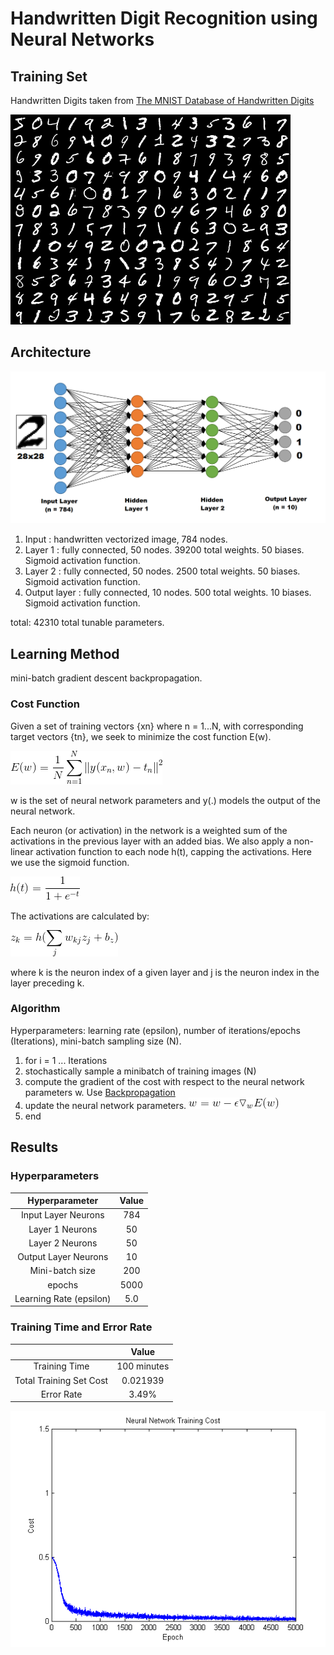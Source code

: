 # Handwritten Digit Recognition using Neural Networks

## Training Set

Handwritten Digits taken from [The MNIST Database of Handwritten Digits](http://yann.lecun.com/exdb/mnist/)

![Samples from the MNIST Database](https://github.com/Gregjksmith/Handwritten-Digit-Recognition-Neural-Network/blob/master/pictures/mnistSet.png?raw=true)

## Architecture

![Neural Network with 2 Hidden Layers](https://github.com/Gregjksmith/Handwritten-Digit-Recognition-Neural-Network/blob/master/pictures/TwoLayerNeuralNetwork.png?raw=true)

1. Input : handwritten vectorized image, 784 nodes.
2. Layer 1 : fully connected, 50 nodes. 39200 total weights. 50 biases. Sigmoid activation function.
3. Layer 2 : fully connected, 50 nodes. 2500 total weights. 50 biases. Sigmoid activation function.
4. Output layer : fully connected, 10 nodes. 500 total weights. 10 biases. Sigmoid activation function.

total: 42310 total tunable parameters.

## Learning Method

mini-batch gradient descent backpropagation.

### Cost Function

Given a set of training vectors {xn} where n = 1...N, with corresponding target vectors {tn}, we seek to minimize the cost function E(w).

![Cost](https://github.com/Gregjksmith/Handwritten-Digit-Recognition-Neural-Network/blob/master/pictures/CostFunction.gif?raw=true)

w is the set of neural network parameters and y(.) models the output of the neural network.

Each neuron (or activation) in the network is a weighted sum of the activations in the previous layer with an added bias. We also apply a non-linear
activation function to each node h(t), capping the activations. Here we use the sigmoid function.

![sigmoid](https://github.com/Gregjksmith/Handwritten-Digit-Recognition-Neural-Network/blob/master/pictures/sigmoid.gif?raw=true)

The activations are calculated by:

![Activations](https://github.com/Gregjksmith/Handwritten-Digit-Recognition-Neural-Network/blob/master/pictures/Activation.gif?raw=true)

where k is the neuron index of a given layer and j is the neuron index in the layer preceding k.

### Algorithm

Hyperparameters: learning rate (epsilon), number of iterations/epochs (Iterations), mini-batch sampling size (N).

1. for i = 1 ... Iterations
2.  stochastically sample a minibatch of training images (N)
3.  compute the gradient of the cost with respect to the neural network parameters w. Use [Backpropagation](https://en.wikipedia.org/wiki/Backpropagation)
5.  update the neural network parameters. ![](https://github.com/Gregjksmith/Handwritten-Digit-Recognition-Neural-Network/blob/master/pictures/update.gif?raw=true)
7.  end

## Results

### Hyperparameters

| Hyperparameter        	 | Value         |
|:--------------------------:|:-------------:|
| Input Layer Neurons   	 | 784		    |
| Layer 1 Neurons			 | 50      		|
| Layer 2 Neurons			 | 50     		|
| Output Layer Neurons  	 | 10     		|
| Mini-batch size			 | 200			|
| epochs                	 | 5000			|
| Learning Rate (epsilon)    | 5.0			|


### Training Time and Error Rate

| 				        	 | Value         |
|:--------------------------:|:-------------:|
| Training Time				 | 100 minutes	|
| Total Training Set Cost    | 0.021939		|
| Error Rate   				 | 3.49%			|

![cost results](https://github.com/Gregjksmith/Handwritten-Digit-Recognition-Neural-Network/blob/master/pictures/NeuralNetworkTrainingGraph.png?raw=true)